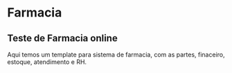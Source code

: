 # Farmacia
## Teste de Farmacia online
Aqui temos um template para sistema de farmacia, com as partes, finaceiro, estoque, atendimento e RH.
